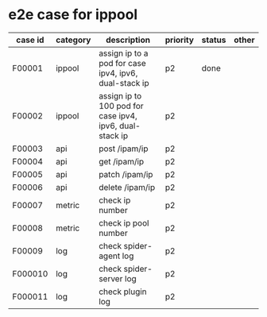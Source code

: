 # e2e case for ippool

| case id | category  | description                                             | priority | status | other |
|---------|-----------|---------------------------------------------------------|----------|--------|-------|
| F00001  | ippool | assign ip to a pod for case ipv4, ipv6, dual-stack ip   | p2       | done   |       |
| F00002  | ippool | assign ip to 100 pod for case ipv4, ipv6, dual-stack ip   | p2       |       |       |
| F00003  | api | post /ipam/ip   | p2       |       |       |
| F00004  | api | get /ipam/ip   | p2       |       |       |
| F00005  | api | patch /ipam/ip   | p2       |       |       |
| F00006  | api | delete /ipam/ip   | p2       |       |       |
| F00007  | metric | check ip number    | p2       |       |       |
| F00008  | metric | check ip pool number   | p2       |       |       |
| F00009  | log | check spider-agent log   | p2       |       |       |
| F000010  | log | check spider-server log   | p2       |       |       |
| F000011  | log | check plugin log   | p2       |       |       |
